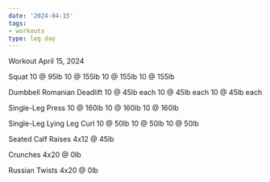 ```yaml
---
date: '2024-04-15'
tags:
- workouts
type: leg day
---
```


Workout April 15, 2024

Squat
10 @ 95lb
10 @ 155lb
10 @ 155lb
10 @ 155lb

Dumbbell Romanian Deadlift
10 @ 45lb each
10 @ 45lb each
10 @ 45lb each

Single-Leg Press
10 @ 160lb
10 @ 160lb
10 @ 160lb

Single-Leg Lying Leg Curl
10 @ 50lb
10 @ 50lb
10 @ 50lb

Seated Calf Raises
4x12 @ 45lb

Crunches
4x20 @ 0lb

Russian Twists
4x20 @ 0lb